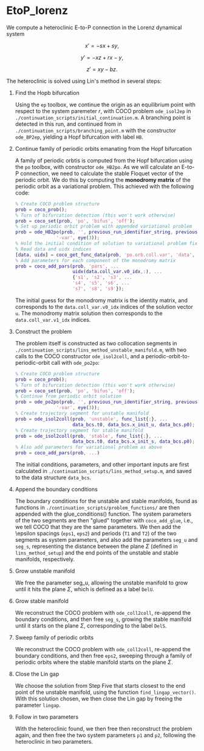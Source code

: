 # EtoP_lorenz

We compute a heteroclinic E-to-P connection in the Lorenz dynamical system

$$x' = -s x + s y,$$

$$y' = -x z + r x - y ,$$

$$z' = x y - b z .$$

The heteroclinic is solved using Lin's method in several steps:

1. Find the Hopb bifurcation
   
   Using the `ep` toolbox, we continue the origin as an equilibrium point with respect to the system paremeter $r$, with COCO problem `ode_isol2ep` in `./continuation_scripts/initial_continuation.m`. A branching point is detected in this run, and continued from in `./continuation_scripts/branching_point.m` with the constructor `ode_BP2ep`, yielding a Hopf bifurcation with label `HB`.

2. Continue family of periodic orbits emanating from the Hopf bifurcation

   A family of periodic orbtis is computed from the Hopf bifurcation using the `po` toolbox, with constructor `ode_HB2po`. As we will calculate an E-to-P connection, we need to calculate the stable Floquet vector of the periodic orbit. We do this by computing the **monodromy matrix** of the periodic orbit as a variational problem. This achieved with the following code:
   ```matlab
   % Create COCO problem structure
   prob = coco_prob();
   % Turn of bifurcation detection (this won't work otherwise)
   prob = coco_set(prob, 'po', 'bifus', 'off');
   % Set up periodic orbit problem with appended variational problem
   prob = ode_HB2po(prob, '', previous_run_identifier_string, previous_solution_label, ...
                  '-var', eye(3));
   % Hold the initial condition of solution to variational problem fixed
   % Read data and uidx indices
   [data, uidx] = coco_get_func_data(prob, 'po.orb.coll.var', 'data', 'uidx');
   % Add parameters for each component of the monodromy matrix
   prob = coco_add_pars(prob, 'pars', ...
                        uidx(data.coll_var.v0_idx,:), ...
                        {'s1', 's2', 's3', ...
                        's4', 's5', 's6', ...
                        's7', 's8', 's9'});
   ```
   The initial guess for the monodromy matrix is the identity matrix, and corresponds to the `data.coll_var.v0_idx` indices of the solution vector `u`. The monodromy matrix solution then corresponds to the `data.coll_var.v1_idx` indices.

3. Construct the problem
   
   The problem itself is constructed as two collocation segments in `./continuation_scripts/lins_method_unstable_manifold.m`, with two calls to the COCO constructor `ode_isol2coll`, and a periodic-orbit-to-periodic-orbit call with `ode_po2po`:
   ```matlab
   % Create COCO problem structure
   prob = coco_prob();
   % Turn of bifurcation detection (this won't work otherwise)
   prob = coco_set(prob, 'po', 'bifus', 'off');
   % Continue from periodic orbit solution
   prob = ode_po2po(prob, '', previous_run_identifier_string, previous_solution_label, ...
                  '-var', eye(3));
   % Create trajectory segment for unstable manifold
   prob = ode_isol2coll(prob, 'unstable', func_list{:}, ...
                        data_bcs.t0, data_bcs.x_init_u, data_bcs.p0);
   % Create trajectory segment for stable manifold
   prob = ode_isol2coll(prob, 'stable', func_list{:}, ...
                        data_bcs.t0, data_bcs.x_init_s, data_bcs.p0);
   % Also add parameters for variational problem as above
   prob = coco_add_pars(prob, ...)
   ```
   
   The initial conditions, parameters, and other important inputs are first calculated in  `./continuation_scripts/lins_method_setup.m`, and saved to the data structure `data_bcs`.

4. Append the boundary conditions
   
   The boundary conditions for the unstable and stable manifolds, found as functions in `./continuation_scripts/problem_functions/` are then appended with the glue_conditions() function. The system parameters of the two segments are then "glued" together with `coco_add_glue`, i.e., we tell COCO that they are the same parameters. We then add the \epsilon spacings (`eps1`, `eps2`) and periods (`T1` and `T2`) of the two segments as system parameters, and also add the parameters `seg_u` and `seg_s`, representing the distance between the plane $\Sigma$ (defined in `lins_method_setup`) and the end points of the unstable and stable manifolds, respectively.

5. Grow unstable manifold

   We free the parameter seg_u, allowing the unstable manifold to grow until it hits the plane $\Sigma$, which is defined as a label `DelU`.

6. Grow stable manifold
   
   We reconstruct the COCO problem with `ode_coll2coll`, re-append the boundary conditions, and then free `seg_s`, growing the stable manifold until it starts on the plane $\Sigma$, corresponding to the label `DelS`.

7. Sweep family of periodic orbits
   
   We reconstruct the COCO problem with `ode_coll2coll`, re-append the boundary conditions, and then free `eps2`, sweeping through a family of periodic orbits where the stable manifold starts on the plane $\Sigma$.

8. Close the Lin gap
    
   We choose the solution from Step Five that starts closest to the end point of the unstable manifold, using the function `find_lingap_vector()`. With this solution chosen, we then close the Lin gap by freeing the parameter `lingap`.

9. Follow in two parameters
    
   With the heteroclinic found, we then free then reconstruct the problem again, and then free the two system parameters `p1` and `p2`, following the heteroclinic in two parameters.